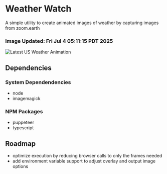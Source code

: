 # Weather Watch

A simple utility to create animated images of weather by capturing images from zoom.earth

### Image Updated: Fri Jul  4 05:11:15 PDT 2025

![Latest US Weather Animation](animations/2025-07-04.webp)

## Dependencies
### System Dependendencies
* node
* imagemagick
### NPM Packages
* puppeteer
* typescript

## Roadmap
* optimize execution by reducing browser calls to only the frames needed
* add environment variable support to adjust overlay and output image options
